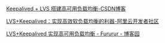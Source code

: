 

[Keepalived + LVS 搭建高可用负载均衡-CSDN博客](https://blog.csdn.net/weixin_43431218/article/details/144721773)

[LVS+Keepalived：实现高效软负载均衡的利器-阿里云开发者社区](https://developer.aliyun.com/article/1646401)

[LVS+Keepalived 实现高可用负载均衡 - Fururur - 博客园](https://www.cnblogs.com/Sinte-Beuve/p/13392747.html)

